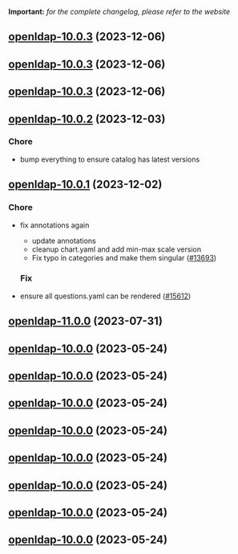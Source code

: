 **Important:**
*for the complete changelog, please refer to the website*





## [openldap-10.0.3](https://github.com/truecharts/charts/compare/openldap-10.0.2...openldap-10.0.3) (2023-12-06)




## [openldap-10.0.3](https://github.com/truecharts/charts/compare/openldap-10.0.2...openldap-10.0.3) (2023-12-06)




## [openldap-10.0.3](https://github.com/truecharts/charts/compare/openldap-10.0.2...openldap-10.0.3) (2023-12-06)




## [openldap-10.0.2](https://github.com/truecharts/charts/compare/openldap-10.0.1...openldap-10.0.2) (2023-12-03)

### Chore

- bump everything to ensure catalog has latest versions
  
  


## [openldap-10.0.1](https://github.com/truecharts/charts/compare/openldap-11.0.0...openldap-10.0.1) (2023-12-02)

### Chore

- fix annotations again
  - update annotations
  - cleanup chart.yaml and add min-max scale version
  - Fix typo in categories and make them singular ([#13693](https://github.com/truecharts/charts/issues/13693))
  
  ### Fix

- ensure all questions.yaml can be rendered ([#15612](https://github.com/truecharts/charts/issues/15612))
  
  











## [openldap-11.0.0](https://github.com/truecharts/charts/compare/openldap-10.0.0...openldap-11.0.0) (2023-07-31)




## [openldap-10.0.0](https://github.com/truecharts/charts/compare/openldap-9.0.9...openldap-10.0.0) (2023-05-24)




## [openldap-10.0.0](https://github.com/truecharts/charts/compare/openldap-9.0.9...openldap-10.0.0) (2023-05-24)




## [openldap-10.0.0](https://github.com/truecharts/charts/compare/openldap-9.0.9...openldap-10.0.0) (2023-05-24)




## [openldap-10.0.0](https://github.com/truecharts/charts/compare/openldap-9.0.9...openldap-10.0.0) (2023-05-24)




## [openldap-10.0.0](https://github.com/truecharts/charts/compare/openldap-9.0.9...openldap-10.0.0) (2023-05-24)




## [openldap-10.0.0](https://github.com/truecharts/charts/compare/openldap-9.0.9...openldap-10.0.0) (2023-05-24)




## [openldap-10.0.0](https://github.com/truecharts/charts/compare/openldap-9.0.9...openldap-10.0.0) (2023-05-24)




## [openldap-10.0.0](https://github.com/truecharts/charts/compare/openldap-9.0.9...openldap-10.0.0) (2023-05-24)


